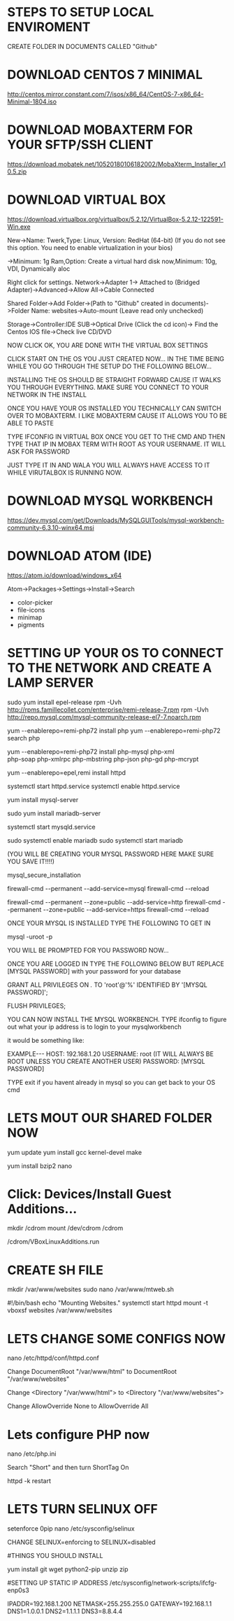 # **STEPS TO SETUP LOCAL ENVIROMENT**

CREATE FOLDER IN DOCUMENTS CALLED "Github"

# DOWNLOAD CENTOS 7 MINIMAL
http://centos.mirror.constant.com/7/isos/x86_64/CentOS-7-x86_64-Minimal-1804.iso

# DOWNLOAD MOBAXTERM FOR YOUR SFTP/SSH CLIENT
https://download.mobatek.net/10520180106182002/MobaXterm_Installer_v10.5.zip

# DOWNLOAD VIRTUAL BOX
https://download.virtualbox.org/virtualbox/5.2.12/VirtualBox-5.2.12-122591-Win.exe

New->Name: Twerk,Type: Linux, Version: RedHat (64-bit) (If you do not see this option. You need to enable virtualization in your bios)

->Minimum: 1g Ram,Option: Create a virtual hard disk now,Minimum: 10g, VDI, Dynamically aloc

Right click for settings. Network->Adapter 1-> Attached to (Bridged Adapter)->Advanced->Allow All->Cable Connected

Shared Folder->Add Folder->(Path to "Github" created in documents)->Folder Name: websites->Auto-mount (Leave read only unchecked)

Storage->Controller:IDE SUB->Optical Drive (Click the cd icon)-> Find the Centos IOS file->Check live CD/DVD

NOW CLICK OK, YOU ARE DONE WITH THE VIRTUAL BOX SETTINGS

CLICK START ON THE OS YOU JUST CREATED NOW... IN THE TIME BEING WHILE YOU GO THROUGH THE SETUP DO THE FOLLOWING BELOW...

INSTALLING THE OS SHOULD BE STRAIGHT FORWARD CAUSE IT WALKS YOU THROUGH EVERYTHING. MAKE SURE YOU CONNECT TO YOUR NETWORK IN THE INSTALL

ONCE YOU HAVE YOUR OS INSTALLED YOU TECHNICALLY CAN SWITCH OVER TO MOBAXTERM. I LIKE MOBAXTERM CAUSE IT ALLOWS YOU TO BE ABLE TO PASTE

TYPE IFCONFIG IN VIRTUAL BOX ONCE YOU GET TO THE CMD AND THEN TYPE THAT IP IN MOBAX TERM WITH ROOT AS YOUR USERNAME. IT WILL ASK FOR PASSWORD

JUST TYPE IT IN AND WALA YOU WILL ALWAYS HAVE ACCESS TO IT WHILE VIRUTALBOX IS RUNNING NOW.

# DOWNLOAD MYSQL WORKBENCH
https://dev.mysql.com/get/Downloads/MySQLGUITools/mysql-workbench-community-6.3.10-winx64.msi

# DOWNLOAD ATOM (IDE)
https://atom.io/download/windows_x64

Atom->Packages->Settings->Install->Search

- color-picker
- file-icons
- minimap
- pigments

# SETTING UP YOUR OS TO CONNECT TO THE NETWORK AND CREATE A LAMP SERVER

sudo yum install epel-release
rpm -Uvh http://rpms.famillecollet.com/enterprise/remi-release-7.rpm
rpm -Uvh http://repo.mysql.com/mysql-community-release-el7-7.noarch.rpm

yum --enablerepo=remi-php72 install php
yum --enablerepo=remi-php72 search php

yum --enablerepo=remi-php72 install php-mysql php-xml \
php-soap php-xmlrpc php-mbstring php-json php-gd php-mcrypt

yum --enablerepo=epel,remi install httpd

systemctl start httpd.service
systemctl enable httpd.service

yum install mysql-server

sudo yum install mariadb-server

systemctl start mysqld.service

sudo systemctl enable mariadb
sudo systemctl start mariadb

(YOU WILL BE CREATING YOUR MYSQL PASSWORD HERE MAKE SURE YOU SAVE IT!!!!)

mysql_secure_installation

firewall-cmd --permanent --add-service=mysql
firewall-cmd --reload

firewall-cmd --permanent --zone=public --add-service=http
firewall-cmd --permanent --zone=public --add-service=https
firewall-cmd --reload

ONCE YOUR MYSQL IS INSTALLED TYPE THE FOLLOWING TO GET IN

mysql -uroot -p

YOU WILL BE PROMPTED FOR YOU PASSWORD NOW...

ONCE YOU ARE LOGGED IN TYPE THE FOLLOWING BELOW BUT REPLACE [MYSQL PASSWORD] with your password for your database

GRANT ALL PRIVILEGES ON *.* TO 'root'@'%' IDENTIFIED BY '[MYSQL PASSWORD]';

FLUSH PRIVILEGES;

YOU CAN NOW INSTALL THE MYSQL WORKBENCH. TYPE ifconfig to figure out what your ip address is to login to your mysqlworkbench

it would be something like: 

EXAMPLE---
HOST: 192.168.1.20
USERNAME: root (IT WILL ALWAYS BE ROOT UNLESS YOU CREATE ANOTHER USER)
PASSWORD: [MYSQL PASSWORD]

TYPE exit if you havent already in mysql so you can get back to your OS cmd

# LETS MOUT OUR SHARED FOLDER NOW

yum update
yum install gcc kernel-devel make

yum install bzip2 nano

# Click: Devices/Install Guest Additions...

mkdir /cdrom
mount /dev/cdrom /cdrom

/cdrom/VBoxLinuxAdditions.run

# CREATE SH FILE
mkdir /var/www/websites
sudo nano /var/www/mtweb.sh

#!/bin/bash
echo "Mounting Websites."
systemctl start httpd
mount -t vboxsf websites /var/www/websites

# LETS CHANGE SOME CONFIGS NOW

nano /etc/httpd/conf/httpd.conf

Change DocumentRoot "/var/www/html" to DocumentRoot "/var/www/websites"

Change <Directory "/var/www/html"> to <Directory "/var/www/websites">

Change AllowOverride None to AllowOverride All

# Lets configure PHP now

nano /etc/php.ini

Search "Short" and then turn ShortTag On

httpd -k restart

# LETS TURN SELINUX OFF
setenforce 0pip
nano /etc/sysconfig/selinux

CHANGE SELINUX=enforcing to SELINUX=disabled

#THINGS YOU SHOULD INSTALL 

yum install git wget python2-pip unzip zip

#SETTING UP STATIC IP ADDRESS
/etc/sysconfig/network-scripts/ifcfg-enp0s3

IPADDR=192.168.1.200
NETMASK=255.255.255.0
GATEWAY=192.168.1.1
DNS1=1.0.0.1
DNS2=1.1.1.1
DNS3=8.8.4.4
